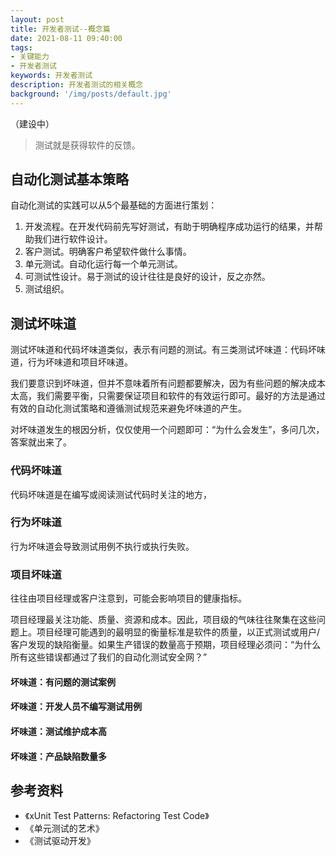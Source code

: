 ```yaml
---
layout: post
title: 开发者测试--概念篇
date: 2021-08-11 09:40:00
tags:
- 关键能力
- 开发者测试
keywords: 开发者测试
description: 开发者测试的相关概念
background: '/img/posts/default.jpg'
---
```


（建设中）

> 测试就是获得软件的反馈。

## 自动化测试基本策略

自动化测试的实践可以从5个最基础的方面进行策划：

1. 开发流程。在开发代码前先写好测试，有助于明确程序成功运行的结果，并帮助我们进行软件设计。
2. 客户测试。明确客户希望软件做什么事情。
3. 单元测试。自动化运行每一个单元测试。
4. 可测试性设计。易于测试的设计往往是良好的设计，反之亦然。
5. 测试组织。

## 测试坏味道

测试坏味道和代码坏味道类似，表示有问题的测试。有三类测试坏味道：代码坏味道，行为坏味道和项目坏味道。

我们要意识到坏味道，但并不意味着所有问题都要解决，因为有些问题的解决成本太高，我们需要平衡，只需要保证项目和软件的有效运行即可。最好的方法是通过有效的自动化测试策略和遵循测试规范来避免坏味道的产生。

对坏味道发生的根因分析，仅仅使用一个问题即可：“为什么会发生”，多问几次，答案就出来了。

### 代码坏味道

代码坏味道是在编写或阅读测试代码时关注的地方，

### 行为坏味道

行为坏味道会导致测试用例不执行或执行失败。

### 项目坏味道

往往由项目经理或客户注意到，可能会影响项目的健康指标。

项目经理最关注功能、质量、资源和成本。因此，项目级的气味往往聚集在这些问题上。项目经理可能遇到的最明显的衡量标准是软件的质量，以正式测试或用户/客户发现的缺陷衡量。如果生产错误的数量高于预期，项目经理必须问：“为什么所有这些错误都通过了我们的自动化测试安全网？”

#### 坏味道：有问题的测试案例

#### 坏味道：开发人员不编写测试用例

#### 坏味道：测试维护成本高

#### 坏味道：产品缺陷数量多

## 参考资料

- 《xUnit Test Patterns: Refactoring Test Code》
- 《单元测试的艺术》
- 《测试驱动开发》
